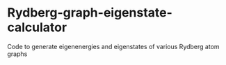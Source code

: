 # Rydberg-graph-eigenstate-calculator
Code to generate eigenenergies and eigenstates of various Rydberg atom graphs
